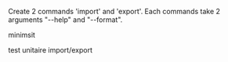 Create 2 commands 'import' and 'export'. Each commands take 2 arguments "--help" and "--format".

minimsit

test unitaire import/export